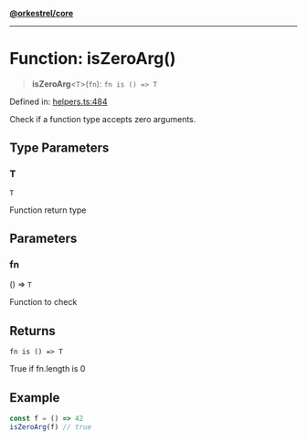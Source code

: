[**@orkestrel/core**](../index.md)

***

# Function: isZeroArg()

> **isZeroArg**\<`T`\>(`fn`): `fn is () => T`

Defined in: [helpers.ts:484](https://github.com/orkestrel/core/blob/4aab0d299da5f30a0c75f3eda95d1b02f821688d/src/helpers.ts#L484)

Check if a function type accepts zero arguments.

## Type Parameters

### T

`T`

Function return type

## Parameters

### fn

() => `T`

Function to check

## Returns

`fn is () => T`

True if fn.length is 0

## Example

```ts
const f = () => 42
isZeroArg(f) // true
```

